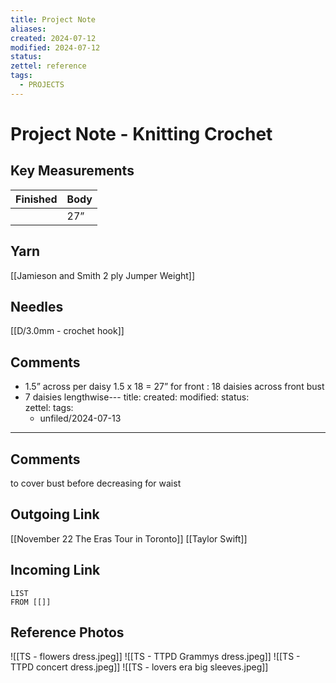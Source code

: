 ```yaml
---
title: Project Note
aliases: 
created: 2024-07-12
modified: 2024-07-12
status: 
zettel: reference
tags:
  - PROJECTS
---
```

#  Project Note - Knitting Crochet

## Key Measurements

| Finished | Body |
| -------- | ---- |
|          | 27”  |
## Yarn
[[Jamieson and Smith 2 ply Jumper Weight]] 
## Needles
[[D/3.0mm - crochet hook]]
## Comments
- 1.5” across per daisy 1.5 x 18 = 27” for front : 18 daisies across front bust
- 7 daisies lengthwise---
title: 
created: 
modified: 
status:  
zettel: 
tags:
  - unfiled/2024-07-13
---
## Comments
 to cover bust before decreasing for waist

## Outgoing Link
[[November 22 The Eras Tour in Toronto]]
[[Taylor Swift]]
## Incoming Link
```dataview
LIST
FROM [[]]
```
## Reference Photos
![[TS - flowers dress.jpeg]]
![[TS - TTPD Grammys dress.jpeg]]
![[TS - TTPD concert dress.jpeg]]
![[TS - lovers era big sleeves.jpeg]] 
